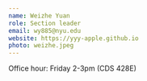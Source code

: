 ```yaml
---
name: Weizhe Yuan 
role: Section leader 
email: wy885@nyu.edu 
website: https://yyy-apple.github.io 
photo: weizhe.jpeg
---
```


Office hour: Friday 2-3pm (CDS 428E)
